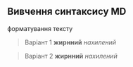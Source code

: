 ## Вивчення синтаксису MD

форматування тексту 

>Варіант 1
**жирнний**
*нахилений*

>Варіант 2
__жирнний__
_нахилений_

